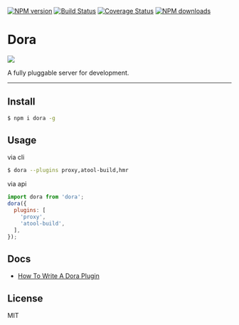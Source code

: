 [![NPM version](https://img.shields.io/npm/v/dora.svg?style=flat)](https://npmjs.org/package/dora)
[![Build Status](https://img.shields.io/travis/dora-js/dora.svg?style=flat)](https://travis-ci.org/dora-js/dora)
[![Coverage Status](https://img.shields.io/coveralls/dora-js/dora.svg?style=flat)](https://coveralls.io/r/dora-js/dora)
[![NPM downloads](http://img.shields.io/npm/dm/dora.svg?style=flat)](https://npmjs.org/package/dora)

# Dora

![](https://avatars0.githubusercontent.com/u/15991930?v=3&s=200)

A fully pluggable server for development.

---

## Install

```bash
$ npm i dora -g 
```

## Usage

via cli

```bash
$ dora --plugins proxy,atool-build,hmr
```

via api

```javascript
import dora from 'dora';
dora({
  plugins: [
    'proxy',
    'atool-build',
  ],
});
```

## Docs

- [How To Write A Dora Plugin](./docs/How-To-Write-A-Dora-Plugin.md)

## License

MIT


